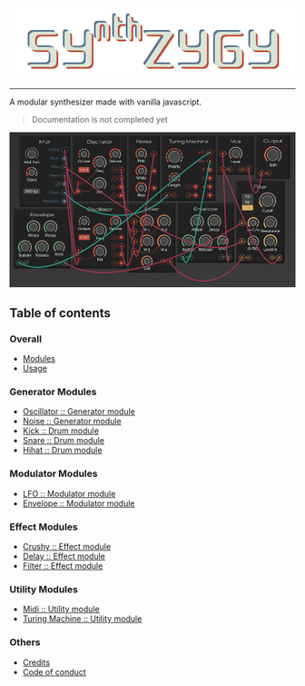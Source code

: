![Logo](./images/logo.png)

---

A modular synthesizer made with vanilla javascript.

> Documentation is not completed yet

![Overview](./images/overview.png)

## Table of contents

### Overall

* [Modules](./modules.md)
* [Usage](./usage.md)

### Generator Modules

* [Oscillator :: Generator module](./generators/oscillator.md)
* [Noise :: Generator module](./generators/noise.md)
* [Kick :: Drum module](./generators/kick.md)
* [Snare :: Drum module](./generators/snare.md)
* [Hihat :: Drum module](./generators/hihat.md)

### Modulator Modules

* [LFO :: Modulator module](./modulators/lfo.md)
* [Envelope :: Modulator module](./modulators/envelope.md)

### Effect Modules

* [Crushy :: Effect module](./modulators/bitcrush.md)
* [Delay :: Effect module](./modulators/delay.md)
* [Filter :: Effect module](./modulators/filter.md)

### Utility Modules

* [Midi :: Utility module](./utilities/midi.md)
* [Turing Machine :: Utility module](./utilities/turing.md)

### Others

* [Credits](./credits.md)
* [Code of conduct](./code-of-conduct.md)


